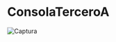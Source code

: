 # ConsolaTerceroA

![Captura](https://user-images.githubusercontent.com/49075053/88138028-6eb20880-cbb2-11ea-865a-e47ff4251669.PNG)

